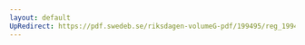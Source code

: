 ```yaml
---
layout: default
UpRedirect: https://pdf.swedeb.se/riksdagen-volumeG-pdf/199495/reg_199495/reg_199495_0496.pdf
---
```

